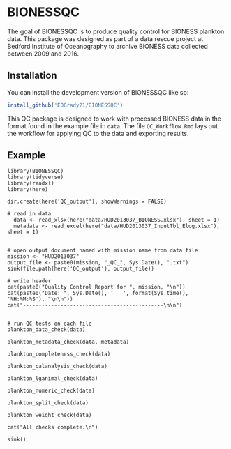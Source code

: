 
# BIONESSQC

<!-- badges: start -->
<!-- badges: end -->

The goal of BIONESSQC is to produce quality control for BIONESS plankton data. 
This package was designed as part of a data rescue project at Bedford Institute 
of Oceanography to archive BIONESS data collected between 2009 and 2016. 

## Installation

You can install the development version of BIONESSQC like so:

``` r
install_github('EOGrady21/BIONESSQC')
```

This QC package is designed to work with processed BIONESS data in the format 
found in the example file in `data`. The file `QC_Workflow.Rmd` lays out the 
workflow for applying QC to the data and exporting results. 

## Example

```{r}
library(BIONESSQC)
library(tidyverse)
library(readxl)
library(here)

dir.create(here('QC_output'), showWarnings = FALSE)

# read in data
  data <- read_xlsx(here("data/HUD2013037_BIONESS.xlsx"), sheet = 1)
  metadata <- read_excel(here("data/HUD2013037_InputTbl_Elog.xlsx"), sheet = 1)

  
# open output document named with mission name from data file
mission <- "HUD2013037"
output_file <- paste0(mission, "_QC_", Sys.Date(), ".txt")
sink(file.path(here('QC_output'), output_file))

# write header
cat(paste0("Quality Control Report for ", mission, "\n"))
cat(paste0("Date: ", Sys.Date(), '   ', format(Sys.time(), '%H:%M:%S'), "\n\n"))
cat("---------------------------------------------\n\n")


# run QC tests on each file
plankton_data_check(data)

plankton_metadata_check(data, metadata)

plankton_completeness_check(data)

plankton_calanalysis_check(data)

plankton_lganimal_check(data)

plankton_numeric_check(data)

plankton_split_check(data)

plankton_weight_check(data)

cat("All checks complete.\n")

sink()


```
